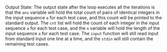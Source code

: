 Output State: The output state after the loop executes all the iterations is that the `ans` variable will hold the total count of pairs of identical integers in the input sequence `a` for each test case, and this count will be printed to the standard output. The `cnt` list will hold the count of each integer in the input sequence `a` for each test case, and the `n` variable will hold the length of the input sequence `a` for each test case. The `input` function will still read input from standard input one line at a time, and the `stdin` will still contain the remaining test cases.